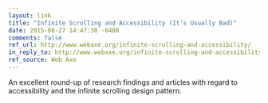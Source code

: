 ```yaml
---
layout: link
title: "Infinite Scrolling and Accessibility (It’s Usually Bad)"
date: 2015-08-27 14:47:38 -0400
comments: false
ref_url: http://www.webaxe.org/infinite-scrolling-and-accessibility/
in_reply_to: http://www.webaxe.org/infinite-scrolling-and-accessibility/
ref_source: Web Axe
---
```


An excellent round-up of research findings and articles with regard to accessibility and the infinite scrolling design pattern.